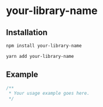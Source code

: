 # your-library-name

<!-- Description of your library goes here -->

## Installation

```sh
npm install your-library-name

yarn add your-library-name
```

## Example

```ts
/**
 * Your usage example goes here.
 */
```
